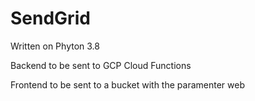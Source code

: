 # SendGrid 
Written on Phyton 3.8

Backend to be sent to GCP Cloud Functions

Frontend to be sent to a bucket with the paramenter web
